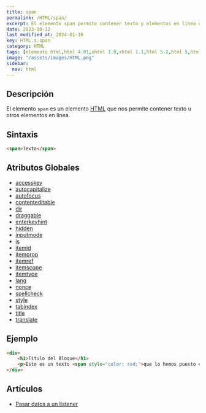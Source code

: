 ```yaml
---
title: span
permalink: /HTML/span/
excerpt: El elemento span permite contener texto y elementos en línea en HTML.
date: 2023-10-12
last_modified_at: 2024-01-10
key: HTML.s.span
category: HTML
tags: [elemento html,html 4.01,xhtml 1.0,xhtml 1.1,html 5.2,html 5,html 5.1]
image: "/assets/images/HTML.png"
sidebar:
  nav: html
---
```


## Descripción


El elemento `span` es un elemento [HTML](https://www.manualweb.net/html/) que nos permite contener texto u otros elementos en línea.


## Sintaxis


```html
<span>Texto</span>
```


## Atributos Globales

- [accesskey](https://www.w3api.com/HTML/accesskey/)
- [autocapitalize](https://www.w3api.com/HTML/autocapitalize/)
- [autofocus](https://www.w3api.com/HTML/autofocus/)
- [contenteditable](https://www.w3api.com/HTML/contenteditable/)
- [dir](https://www.w3api.com/HTML/dir/)
- [draggable](https://www.w3api.com/HTML/draggable/)
- [enterkeyhint](https://www.w3api.com/HTML/enterkeyhint/)
- [hidden](https://www.w3api.com/HTML/hidden/)
- [inputmode](https://www.w3api.com/HTML/inputmode/)
- [is](https://www.w3api.com/HTML/is/)
- [itemid](https://www.w3api.com/HTML/itemid/)
- [itemprop](https://www.w3api.com/HTML/itemprop/)
- [itemref](https://www.w3api.com/HTML/itemref/)
- [itemscope](https://www.w3api.com/HTML/itemscope/)
- [itemtype](https://www.w3api.com/HTML/itemtype/)
- [lang](https://www.w3api.com/HTML/lang/)
- [nonce](https://www.w3api.com/HTML/nonce/)
- [spellcheck](https://www.w3api.com/HTML/spellcheck/)
- [style](https://www.w3api.com/HTML/style/)
- [tabindex](https://www.w3api.com/HTML/tabindex/)
- [title](https://www.w3api.com/HTML/title/)
- [translate](https://www.w3api.com/HTML/translate/)

## Ejemplo


```html
<div>
	<h1>Titulo del Bloque</h1>
	<p>Esto es un texto <span style="color: red;">que lo hemos puesto en rojo.</span></p>
</div>
```


## Artículos

- [Pasar datos a un listener](https://lineadecodigo.com/dom/pasar-datos-a-un-listener/)

